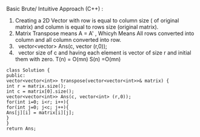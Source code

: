 Basic Brute/ Intuitive Approach (C++)  :
1. Creating a 2D Vector with row is equal to column size ( of original matrix) and column is equal to rows size (original matrix).
2. Matrix Transpose means A = A' , Whicyh Means All rows converted into column and all column converted into row.
3.   vector<vector<int>> Ans(c, vector<int> (r,0));
4.   vector size of c and having each element is vector of size r and initial them with zero.
T(n) = O(mn)
S(n) =O(mn)
```
class Solution {
public:
vector<vector<int>> transpose(vector<vector<int>>& matrix) {
int r = matrix.size();
int c = matrix[0].size();
vector<vector<int>> Ans(c, vector<int> (r,0));
for(int i=0; i<r; i++){
for(int j=0; j<c; j++){
Ans[j][i] = matrix[i][j];
}
}
return Ans;
